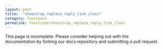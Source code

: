 ```yaml
---
layout: post
title:  "shoestrap_replace_reply_link_class"
category: functions
permalink: functions/shoestrap_replace_reply_link_class
---
```


This page is incomplete. Please consider helping out with the documentation by forking our docs repository and submitting a pull request.